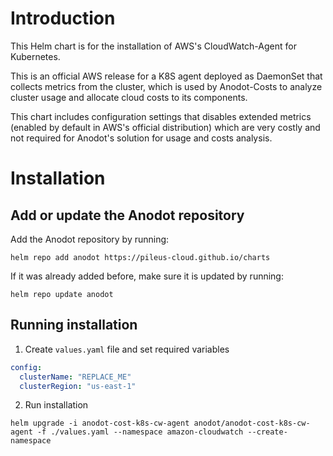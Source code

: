 # Introduction

This Helm chart is for the installation of AWS's CloudWatch-Agent for Kubernetes.

This is an official AWS release for a K8S agent deployed as DaemonSet that collects metrics from the cluster, which is
used by Anodot-Costs to analyze cluster usage and allocate cloud costs to its components.

This chart includes configuration settings that disables extended metrics (enabled by default in AWS's official
distribution) which are very costly and not required for Anodot's solution for usage and costs analysis. 

# Installation

## Add or update the Anodot repository 

Add the Anodot repository by running:
```shell
helm repo add anodot https://pileus-cloud.github.io/charts
```

If it was already added before, make sure it is updated by running:

```shell
helm repo update anodot
```

## Running installation
1. Create `values.yaml` file and set required variables

```yaml
config:
  clusterName: "REPLACE_ME"
  clusterRegion: "us-east-1"
```

2. Run installation
```shell
helm upgrade -i anodot-cost-k8s-cw-agent anodot/anodot-cost-k8s-cw-agent -f ./values.yaml --namespace amazon-cloudwatch --create-namespace
```
